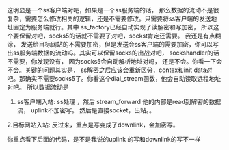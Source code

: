 这明显是一个ss客户端对吧，如果是一个ss服务端的话， 那么数据的流动不是很复杂，需要怎么修改相关的逻辑，还是不需要修改。只需要将ss客户端的发送地址固定为服务端就行。其中
ss_factory已经自动实现了读解密和写加密， 所以这个要保留对吧，socks5的话就不需要了对吧，sockst肯定还需要。 我还是有点糊涂， 发送给目标网站的不需要加密，但是发送会ss客户端的需要加密，你可以写出ss服务端数据的流动吗。其实可以保留socks的出战对吧， sockshandler的话不需要，你发现没有， 因为socks5会自动解析地址对吗， 还是不会。你看一下会不会。关键的问题其实是， ss解密之后应该会重新区分，contex和init data对吧。那确实不需要socks5了。你看这个dial_stream函数，他会自动读取远程地址对吧。
所以数据流动是 
1. ss客户端入站: ss处理 ，然后 stream_forward  他的内部是read到解密的数据流， uplink不加密写。 然后是直接socket，出站。。

2.目标网站入站: 反过来，重点是写变成了downlink，会加密写。


你重点看下后面的代码，是不是我说的uplink 的写和downlink的写不一样
